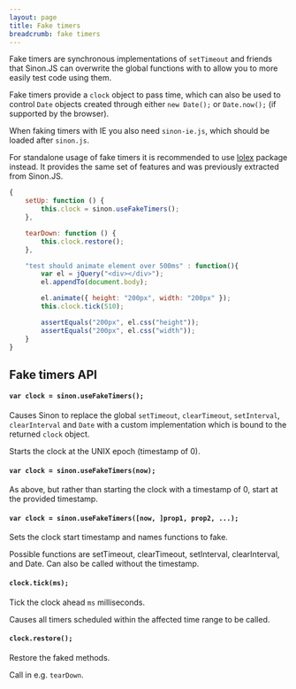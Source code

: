 ```yaml
---
layout: page
title: Fake timers
breadcrumb: fake timers
---
```


Fake timers are synchronous implementations of `setTimeout` and friends that
Sinon.JS can overwrite the global functions with to allow you to more easily
test code using them.

Fake timers provide a `clock` object to pass time, which can also be used to control `Date` objects created through either `new Date();`
or `Date.now();` (if supported by the browser).

When faking timers with IE you also need `sinon-ie.js`, which
should be loaded after `sinon.js`.

For standalone usage of fake timers it is recommended to use [lolex](https://github.com/sinonjs/lolex) package instead. It provides the same
set of features and was previously extracted from Sinon.JS.

```javascript
{
    setUp: function () {
        this.clock = sinon.useFakeTimers();
    },

    tearDown: function () {
        this.clock.restore();
    },

    "test should animate element over 500ms" : function(){
        var el = jQuery("<div></div>");
        el.appendTo(document.body);

        el.animate({ height: "200px", width: "200px" });
        this.clock.tick(510);

        assertEquals("200px", el.css("height"));
        assertEquals("200px", el.css("width"));
    }
}
```


## Fake timers API


#### `var clock = sinon.useFakeTimers();`

Causes Sinon to replace the global `setTimeout`, `clearTimeout`, `setInterval`, `clearInterval` and `Date` with a custom implementation which is bound to the returned `clock` object.

Starts the clock at the UNIX epoch (timestamp of 0).


#### `var clock = sinon.useFakeTimers(now);`

As above, but rather than starting the clock with a timestamp of 0, start at the provided timestamp.


#### `var clock = sinon.useFakeTimers([now, ]prop1, prop2, ...);`

Sets the clock start timestamp and names functions to fake.

Possible functions are setTimeout, clearTimeout, setInterval, clearInterval, and Date. Can also be called without the timestamp.


#### `clock.tick(ms);`

Tick the clock ahead `ms` milliseconds.

Causes all timers scheduled within the affected time range to be called.


#### `clock.restore();`

Restore the faked methods.

Call in e.g. `tearDown`.
